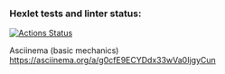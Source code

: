 ### Hexlet tests and linter status:
[![Actions Status](https://github.com/dtarakanova/java-project-71/workflows/hexlet-check/badge.svg)](https://github.com/dtarakanova/java-project-71/actions)

Asciinema (basic mechanics)
https://asciinema.org/a/g0cfE9ECYDdx33wVa0IjgyCun
